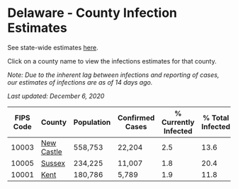# Delaware - County Infection Estimates

See state-wide estimates [here](/infections/us-de).

Click on a county name to view the infections estimates for that county.

*Note: Due to the inherent lag between infections and reporting of cases, our estimates of infections are as of 14 days ago.*

*Last updated: December 6, 2020*

|   FIPS Code |                   County |   Population |   Confirmed Cases |   % Currently Infected |   % Total Infected |
|-------------|--------------------------|--------------|-------------------|------------------------|--------------------|
|       10003 | [New Castle](new-castle) |      558,753 |            22,204 |                    2.5 |               13.6 |
|       10005 |         [Sussex](sussex) |      234,225 |            11,007 |                    1.8 |               20.4 |
|       10001 |             [Kent](kent) |      180,786 |             5,789 |                    1.9 |               11.8 |